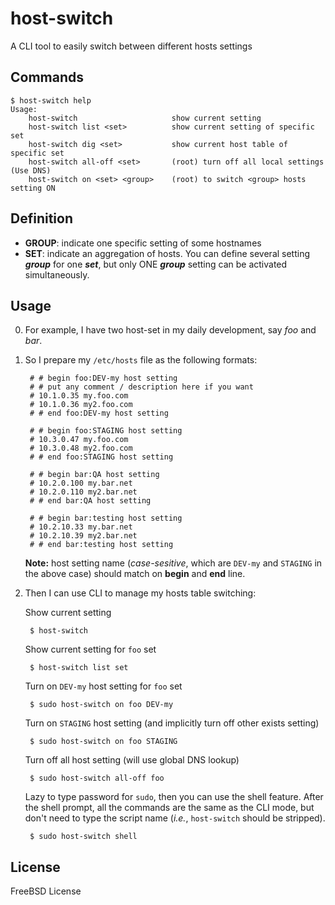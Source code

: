 host-switch
====
A CLI tool to easily switch between different hosts settings

Commands
----
    $ host-switch help
    Usage:
        host-switch                     show current setting
        host-switch list <set>          show current setting of specific set
        host-switch dig <set>           show current host table of specific set
        host-switch all-off <set>       (root) turn off all local settings (Use DNS)
        host-switch on <set> <group>    (root) to switch <group> hosts setting ON

Definition
----
* __GROUP__: indicate one specific setting of some hostnames
* __SET__: indicate an aggregation of hosts. You can define several setting __*group*__ for one __*set*__, but only ONE __*group*__ setting can be activated simultaneously.


Usage
----
0. For example, I have two host-set in my daily development, say _foo_ and _bar_.

1. So I prepare my `/etc/hosts` file as the following formats:

        # # begin foo:DEV-my host setting
        # # put any comment / description here if you want
        # 10.1.0.35 my.foo.com
        # 10.1.0.36 my2.foo.com
        # # end foo:DEV-my host setting

        # # begin foo:STAGING host setting
        # 10.3.0.47 my.foo.com
        # 10.3.0.48 my2.foo.com
        # # end foo:STAGING host setting

        # # begin bar:QA host setting
        # 10.2.0.100 my.bar.net
        # 10.2.0.110 my2.bar.net
        # # end bar:QA host setting

        # # begin bar:testing host setting
        # 10.2.10.33 my.bar.net
        # 10.2.10.39 my2.bar.net
        # # end bar:testing host setting

    __Note:__ host setting name (_case-sesitive_, which are `DEV-my` and `STAGING` in the above case) should match on **begin** and **end** line.

2. Then I can use CLI to manage my hosts table switching:

    Show current setting

        $ host-switch

    Show current setting for `foo` set

        $ host-switch list set

    Turn on `DEV-my` host setting for `foo` set

        $ sudo host-switch on foo DEV-my

    Turn on `STAGING` host setting (and implicitly turn off other exists setting)

        $ sudo host-switch on foo STAGING

    Turn off all host setting (will use global DNS lookup)

        $ sudo host-switch all-off foo

    Lazy to type password for `sudo`, then you can use the shell feature. After the shell prompt, all the commands are the same as the CLI mode, but don't need to type the script name (*i.e.*, `host-switch` should be stripped).

        $ sudo host-switch shell

License
----
FreeBSD License
